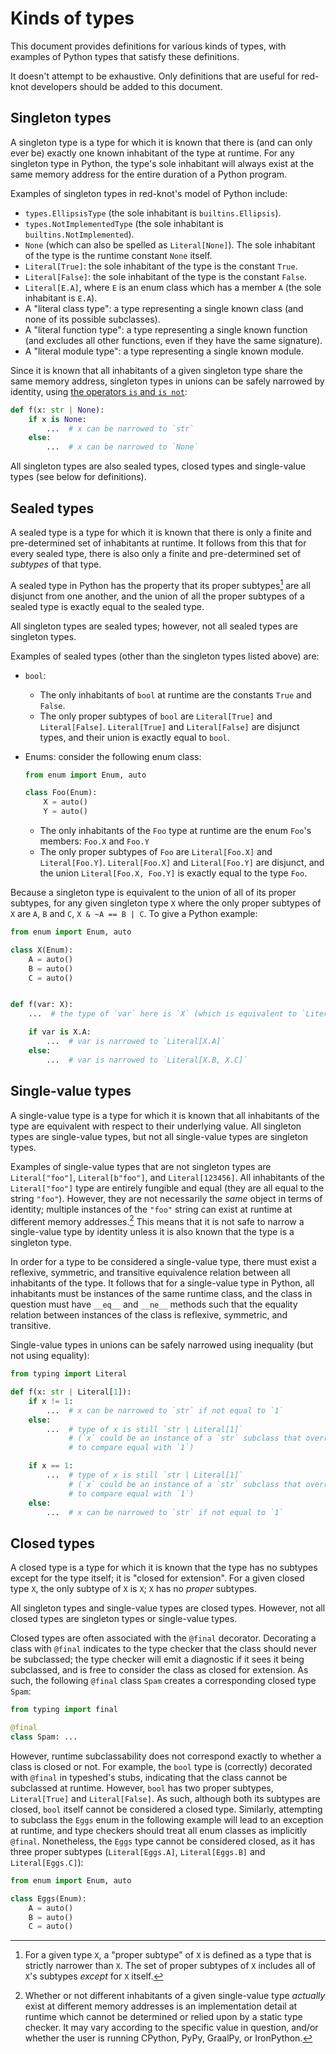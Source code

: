 # Kinds of types

This document provides definitions for various kinds of types,
with examples of Python types that satisfy these definitions.

It doesn't attempt to be exhaustive.
Only definitions that are useful for red-knot developers should be added to this document.

## Singleton types

A singleton type is a type for which it is known that there is
(and can only ever be) exactly one known inhabitant of the type at runtime.
For any singleton type in Python, the type's sole inhabitant will always exist
at the same memory address for the entire duration of a Python program.

Examples of singleton types in red-knot's model of Python include:

- `types.EllipsisType` (the sole inhabitant is `builtins.Ellipsis`).
- `types.NotImplementedType` (the sole inhabitant is `builtins.NotImplemented`).
- `None` (which can also be spelled as `Literal[None]`).
    The sole inhabitant of the type is the runtime constant `None` itself.
- `Literal[True]`: the sole inhabitant of the type is the constant `True`.
- `Literal[False]`: the sole inhabitant of the type is the constant `False`.
- `Literal[E.A]`, where `E` is an enum class which has a member `A` (the sole inhabitant is `E.A`).
- A "literal class type": a type representing a single known class (and none of its possible subclasses).
- A "literal function type": a type representing a single known function
    (and excludes all other functions, even if they have the same signature).
- A "literal module type": a type representing a single known module.

Since it is known that all inhabitants of a given singleton type share the same memory address,
singleton types in unions can be safely narrowed by identity,
using [the operators `is` and `is not`](https://snarky.ca/unravelling-is-and-is-not/):

```py
def f(x: str | None):
    if x is None:
        ...  # x can be narrowed to `str`
    else:
        ...  # x can be narrowed to `None`
```

All singleton types are also sealed types, closed types and single-value types
(see below for definitions).

## Sealed types

A sealed type is a type for which it is known
that there is only a finite and pre-determined set of inhabitants at runtime.
It follows from this that for every sealed type,
there is also only a finite and pre-determined set of *subtypes* of that type.

A sealed type in Python has the property
that its proper subtypes[^2] are all disjunct from one another,
and the union of all the proper subtypes of a sealed type is exactly equal to the sealed type.

All singleton types are sealed types; however, not all sealed types are singleton types.

Examples of sealed types (other than the singleton types listed above) are:

- `bool`:

    - The only inhabitants of `bool` at runtime are the constants `True` and `False`.
    - The only proper subtypes of `bool` are `Literal[True]` and `Literal[False]`.
        `Literal[True]` and `Literal[False]` are disjunct types, and their union is
        exactly equal to `bool`.

- Enums: consider the following enum class:

    ```py
    from enum import Enum, auto

    class Foo(Enum):
        X = auto()
        Y = auto()
    ```

    - The only inhabitants of the `Foo` type at runtime are the enum `Foo`'s members:
        `Foo.X` and `Foo.Y`
    - The only proper subtypes of `Foo` are `Literal[Foo.X]` and `Literal[Foo.Y]`.
        `Literal[Foo.X]` and `Literal[Foo.Y]` are disjunct, and the union `Literal[Foo.X, Foo.Y]`
        is exactly equal to the type `Foo`.

Because a singleton type is equivalent to the union of all of its proper subtypes,
for any given singleton type `X` where the only proper subtypes of `X` are `A`, `B` and `C`,
`X & ~A == B | C`. To give a Python example:

```py
from enum import Enum, auto

class X(Enum):
    A = auto()
    B = auto()
    C = auto()


def f(var: X):
    ...  # the type of `var` here is `X` (which is equivalent to `Literal[X.A, X.B, X.C]`)

    if var is X.A:
        ...  # var is narrowed to `Literal[X.A]`
    else:
        ...  # var is narrowed to `Literal[X.B, X.C]`
```

## Single-value types

A single-value type is a type for which it is known
that all inhabitants of the type are equivalent with respect to their underlying value.
All singleton types are single-value types, but not all single-value types are singleton types.

Examples of single-value types that are not singleton types
are `Literal["foo"]`, `Literal[b"foo"]`, and `Literal[123456]`.
All inhabitants of the `Literal["foo"]` type are entirely fungible and equal
(they are all equal to the string `"foo"`).
However, they are not necessarily the *same* object in terms of identity;
multiple instances of the `"foo"` string can exist at runtime at different memory addresses.[^1]
This means that it is not safe to narrow a single-value type by identity unless it is also known
that the type is a singleton type.

In order for a type to be considered a single-value type,
there must exist a reflexive, symmetric, and transitive equivalence relation
between all inhabitants of the type. It follows that for a single-value type in Python,
all inhabitants must be instances of the same runtime class,
and the class in question must have `__eq__` and `__ne__` methods
such that the equality relation between instances of the class
is reflexive, symmetric, and transitive.

Single-value types in unions can be safely narrowed using inequality (but not using equality):

```py
from typing import Literal

def f(x: str | Literal[1]):
    if x != 1:
        ...  # x can be narrowed to `str` if not equal to `1`
    else:
        ...  # type of x is still `str | Literal[1]`
             # (`x` could be an instance of a `str` subclass that overrides `__eq__`
             # to compare equal with `1`)

    if x == 1:
        ...  # type of x is still `str | Literal[1]`
             # (`x` could be an instance of a `str` subclass that overrides `__eq__`
             # to compare equal with `1`)
    else:
        ...  # x can be narrowed to `str` if not equal to `1`
```

## Closed types

A closed type is a type for which it is known that the type has no subtypes except for the type itself;
it is "closed for extension".
For a given closed type `X`, the only subtype of `X` is `X`; `X` has no *proper* subtypes.

All singleton types and single-value types are closed types.
However, not all closed types are singleton types or single-value types.

Closed types are often associated with the `@final` decorator.
Decorating a class with `@final` indicates to the type checker
that the class should never be subclassed; the type checker will emit a diagnostic
if it sees it being subclassed, and is free to consider the class as closed for extension.
As such, the following `@final` class `Spam` creates a corresponding closed type `Spam`:

```py
from typing import final

@final
class Spam: ...
```

However, runtime subclassability does not correspond exactly to whether a class is closed or not.
For example, the `bool` type is (correctly) decorated with `@final` in typeshed's stubs,
indicating that the class cannot be subclassed at runtime. However, `bool` has two proper subtypes,
`Literal[True]` and `Literal[False]`. As such, although both its subtypes are closed,
`bool` itself cannot be considered a closed type. Similarly, attempting to subclass the `Eggs` enum
in the following example will lead to an exception at runtime, and type checkers should treat all
enum classes as implicitly `@final`. Nonetheless, the `Eggs` type cannot be considered closed,
as it has three proper subtypes (`Literal[Eggs.A]`, `Literal[Eggs.B]` and `Literal[Eggs.C]`):

```py
from enum import Enum, auto

class Eggs(Enum):
    A = auto()
    B = auto()
    C = auto()
```

[^2]: For a given type `X`, a "proper subtype" of `X` is defined
    as a type that is strictly narrower than `X`. The set of proper subtypes of `X` includes
    all of `X`'s subtypes *except* for `X` itself.

[^1]: Whether or not different inhabitants of a given single-value type *actually* exist
    at different memory addresses is an implementation detail at runtime
    which cannot be determined or relied upon by a static type checker.
    It may vary according to the specific value in question,
    and/or whether the user is running CPython, PyPy, GraalPy, or IronPython.
